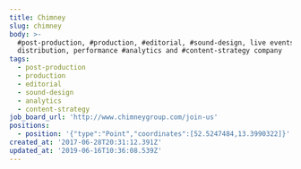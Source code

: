 ```yaml
---
title: Chimney
slug: chimney
body: >-
  #post-production, #production, #editorial, #sound-design, live events, content
  distribution, performance #analytics and #content-strategy company
tags:
  - post-production
  - production
  - editorial
  - sound-design
  - analytics
  - content-strategy
job_board_url: 'http://www.chimneygroup.com/join-us'
positions:
  - position: '{"type":"Point","coordinates":[52.5247484,13.3990322]}'
created_at: '2017-06-28T20:31:12.391Z'
updated_at: '2019-06-16T10:36:08.539Z'
---
```


